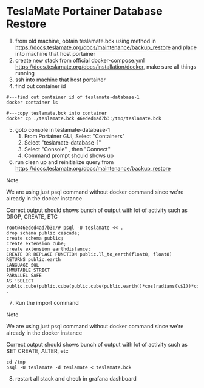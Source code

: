 # TeslaMate Portainer Database Restore

1. from old machine, obtain teslamate.bck using method in https://docs.teslamate.org/docs/maintenance/backup_restore and place into machine that host portainer
2. create new stack from official docker-compose.yml https://docs.teslamate.org/docs/installation/docker, make sure all things running
3. ssh into machine that host portainer
4. find out container id

```
#---find out container id of teslamate-database-1
docker container ls

#---copy teslamate.bck into container
docker cp ./teslamate.bck 46eded4ad7b3:/tmp/teslamate.bck

```

5. goto console in teslamate-database-1
	1. From Portainer GUI, Select "Containers"
	2. Select "teslamate-database-1"
	3. Select "Console" , then "Connect"
	4. Command prompt should shows up
6. run clean up and reinitialize query from https://docs.teslamate.org/docs/maintenance/backup_restore
>[!note]
>We are using just psql command without docker command since we're already in the docker instance
>
>Correct output should shows bunch of output with lot of activity such as DROP, CREATE, ETC
```
root@46eded4ad7b3:/# psql -U teslamate << .  
drop schema public cascade;  
create schema public;  
create extension cube;  
create extension earthdistance;  
CREATE OR REPLACE FUNCTION public.ll_to_earth(float8, float8)  
RETURNS public.earth  
LANGUAGE SQL  
IMMUTABLE STRICT  
PARALLEL SAFE  
AS 'SELECT public.cube(public.cube(public.cube(public.earth()*cos(radians(\$1))*cos(radians(\$2))),public.earth()*cos(radians(\$1))*sin(radians(\$2))),public.earth()*sin(radians(\$1)))::public.earth';  
.
```
7. Run the import command
>[!note]
>We are using just psql command without docker command since we're already in the docker instance
>
>Correct output should shows bunch of output with lot of activity such as SET CREATE, ALTER, etc
```
cd /tmp
psql -U teslamate -d teslamate < teslamate.bck
```

8. restart all stack and check in grafana dashboard
